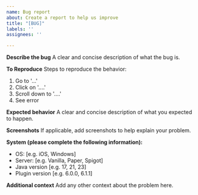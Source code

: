 ```yaml
---
name: Bug report
about: Create a report to help us improve
title: "[BUG]"
labels: ''
assignees: ''

---
```


**Describe the bug**
A clear and concise description of what the bug is.

**To Reproduce**
Steps to reproduce the behavior:
1. Go to '...'
2. Click on '....'
3. Scroll down to '....'
4. See error

**Expected behavior**
A clear and concise description of what you expected to happen.

**Screenshots**
If applicable, add screenshots to help explain your problem.

**System (please complete the following information):**
 - OS: [e.g. iOS, Windows]
 - Server: [e.g. Vanilla, Paper, Spigot]
 - Java version [e.g. 17, 21, 23]
 - Plugin version [e.g. 6.0.0, 6.1.1]

**Additional context**
Add any other context about the problem here.
